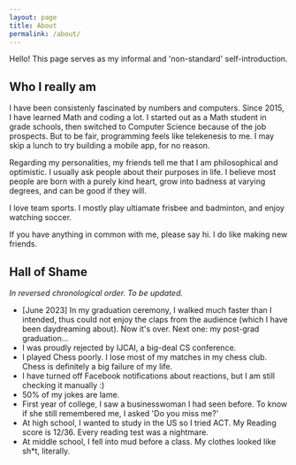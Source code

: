 ```yaml
---
layout: page
title: About
permalink: /about/
---
```


Hello! This page serves as my informal and 'non-standard' self-introduction.

## Who I really am

I have been consistenly fascinated by numbers and computers. Since 2015, I have learned Math and coding a lot. I started out as a Math student in grade schools, then switched to Computer Science because of the job prospects. But to be fair, programming feels like telekenesis to me. I may skip a lunch to try building a mobile app, for no reason. 

Regarding my personalities, my friends tell me that I am philosophical and optimistic. I usually ask people about their purposes in life. I believe most people are born with a purely kind heart, grow into badness at varying degrees, and can be good if they will.

I love team sports. I mostly play ultiamate frisbee and badminton, and enjoy watching soccer.

If you have anything in common with me, please say hi. I do like making new friends.

## Hall of Shame
*In reversed chronological order. To be updated.*
- [June 2023] In my graduation ceremony, I walked much faster than I intended, thus could not enjoy the claps from the audience (which I have been daydreaming about). Now it's over. Next one: my post-grad graduation...
- I was proudly rejected by IJCAI, a big-deal CS conference.
- I played Chess poorly. I lose most of my matches in my chess club. Chess is definitely a big failure of my life.
- I have turned off Facebook notifications about reactions, but I am still checking it manually :)
- 50% of my jokes are lame.
- First year of college, I saw a businesswoman I had seen before. To know if she still remembered me, I asked 'Do you miss me?'
- At high school, I wanted to study in the US so I tried ACT. My Reading score is 12/36. Every reading test was a nightmare.
- At middle school, I fell into mud before a class. My clothes looked like sh*t, literally.

<!-- ## Manual of me
Teamwork is tricky. While I will learn to blend well with a team I'm in, my co-workers should also know how to 'use' me for the common good. Below is a guide to do that.

**Communication**: I turn off texing apps during deep work. For other time, I do enjoy small talks and socializing.

**Feedback**: I am getting better at taking harsh feedback. Feel free to talk straight and not sugarcoat anything. I *love* improving from feedback.

**Productivity preferences**:
- I value getting things done. I start a project when I know how to end it.
- Humour boosts efficiency. My best teammates can find joy in hard work.
- Deep work over multitasking. My deep work rituals require sunlight, cool air, and silence.

**My struggles**
- I cannot efficiently participate in a Zoom call longer than 90 minutes.
- Sometimes, I subconciously judge people and take criticism personal. I am working on that, I promise. -->